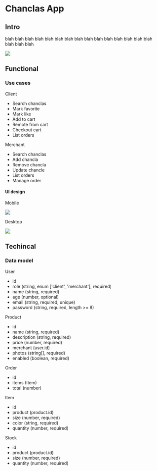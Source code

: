 # Chanclas App

## Intro

blah blah blah blah blah blah blah blah blah blah blah blah blah blah blah blah blah blah

![](https://media3.giphy.com/media/XBKXFcmnznZzxfdOoY/giphy.gif?cid=ecf05e47mxxlyy9erd50q48nktg9t087xqq3s9848k9hngf1&rid=giphy.gif&ct=g)

## Functional

### Use cases

Client

- Search chanclas
- Mark favorite
- Mark like
- Add to cart
- Remote from cart
- Checkout cart
- List orders

Merchant

- Search chanclas
- Add chancla
- Remove chancla
- Update chancle
- List orders
- Manage order

#### UI design

Mobile

![](https://res.cloudinary.com/practicaldev/image/fetch/s--bkOKlhvR--/c_imagga_scale,f_auto,fl_progressive,h_420,q_auto,w_1000/https://dev-to-uploads.s3.amazonaws.com/uploads/articles/g5qbl3jlcuh64epme60v.png)

Desktop

![](https://www.captain-design.com/blog/content/images/2020/11/figma-tutorial-frame-to-screenshot.png)

## Techincal

### Data model

User

- id
- role (string, enum ['client', 'merchant'], required)
- name (string, required)
- age (number, optional)
- email (string, required, unique)
- password (string, required, length >= 8)

Product

- id
- name (string, required)
- description (string, required)
- price (number, required)
- merchant (user.id)
- photos (string[], required)
- enabled (boolean, required)

Order

- id
- items (Item)
- total (number)

Item

- id
- product (product.id)
- size (number, required)
- color (string, required) 
- quantity (number, required)

Stock

- id
- product (product.id)
- size (number, required)
- quantity (number, required)